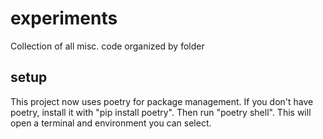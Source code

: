 # experiments
 Collection of all misc. code organized by folder

## setup
This project now uses poetry for package management. If you don't have poetry, install it with "pip install poetry". Then run "poetry shell". This will open a terminal and environment you can select.

